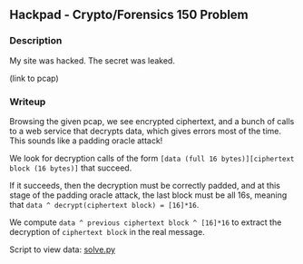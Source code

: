 ## Hackpad - Crypto/Forensics 150 Problem

### Description

My site was hacked. The secret was leaked.

(link to pcap)

### Writeup

Browsing the given pcap, we see encrypted ciphertext, and a bunch of calls to a
web service that decrypts data, which gives errors most of the time.
This sounds like a padding oracle attack!

We look for decryption calls of the form
`[data (full 16 bytes)][ciphertext block (16 bytes)]` that succeed.

If it succeeds, then the decryption must be correctly padded, and at this stage
of the padding oracle attack, the last block must be all 16s, meaning that
`data ^ decrypt(ciphertext block) = [16]*16`.

We compute `data ^ previous ciphertext block ^ [16]*16` to extract the
decryption of `ciphertext block` in the real message.

Script to view data: [solve.py](solve.py)
